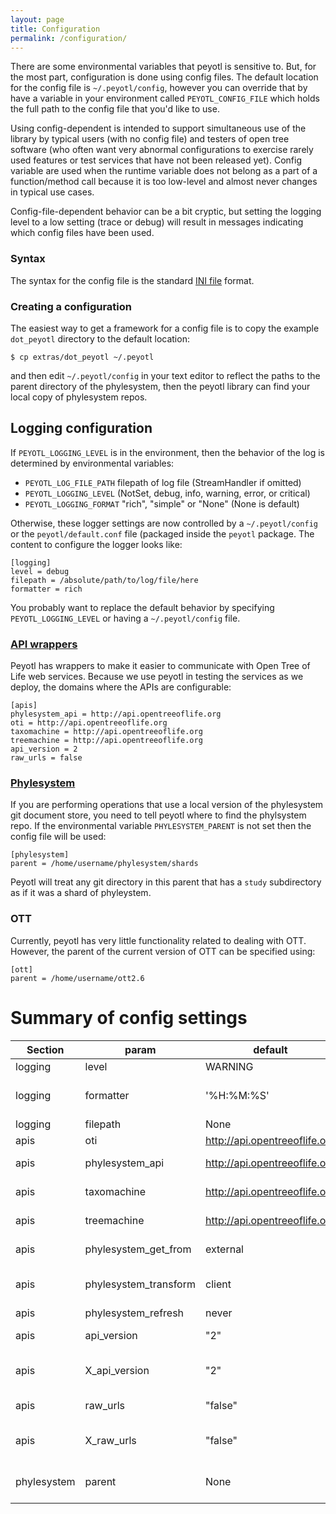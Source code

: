 ```yaml
---
layout: page
title: Configuration
permalink: /configuration/
---
```

There are some environmental variables that peyotl is sensitive to.
But, for the most part, configuration is done using config files.
The default location for the config file is `~/.peyotl/config`, however
you can override that by have a variable in your environment
called `PEYOTL_CONFIG_FILE` which holds the full path to the 
config file that you'd like to use.

Using config-dependent is intended
to support simultaneous use of the library by typical users (with no
config file) and testers of open tree software (who often want very abnormal
configurations to exercise rarely used features or test services that 
have not been released yet). Config variable are used when the runtime variable
does not belong as a part of a function/method call because it is too low-level
and almost never changes in typical use cases.

Config-file-dependent behavior can be a bit cryptic, but setting the logging 
level to a low setting (trace or debug) will result in messages indicating which 
config files have been used.

### Syntax
The syntax for the config file is the standard [INI file](http://en.wikipedia.org/wiki/INI_file) format.

### Creating a configuration
The easiest way to get a framework for a config file is to copy the example `dot_peyotl` directory
to the default location:

    $ cp extras/dot_peyotl ~/.peyotl

and then edit `~/.peyotl/config` in your text editor to reflect the paths to 
the parent directory of the phylesystem, then the peyotl library can find
your local copy of phylesystem repos.

## Logging configuration
If `PEYOTL_LOGGING_LEVEL` is in the environment, then the behavior of 
the log is determined by environmental variables:

* `PEYOTL_LOG_FILE_PATH` filepath of log file (StreamHandler if omitted)
* `PEYOTL_LOGGING_LEVEL` (NotSet, debug, info, warning, error, or critical)
* `PEYOTL_LOGGING_FORMAT`  "rich", "simple" or "None" (None is default)

Otherwise, these logger settings are now controlled by a
 `~/.peyotl/config` or the `peyotl/default.conf` file (packaged inside
 the `peyotl` package. 
 The content to configure
 the logger looks like:


    [logging]
    level = debug
    filepath = /absolute/path/to/log/file/here
    formatter = rich

You probably want to replace the default behavior by specifying
`PEYOTL_LOGGING_LEVEL` or having a `~/.peyotl/config` file.

### [API wrappers](../API-wrappers)
Peyotl has wrappers to make it easier to communicate with Open Tree 
of Life web services. Because we use peyotl in testing the services
as we deploy, the domains where the APIs are configurable:

    [apis]
    phylesystem_api = http://api.opentreeoflife.org
    oti = http://api.opentreeoflife.org
    taxomachine = http://api.opentreeoflife.org
    treemachine = http://api.opentreeoflife.org
    api_version = 2
    raw_urls = false

### [Phylesystem](../phylesystem)
If you are performing operations that use a local version of the phylesystem 
git document store, you need to tell peyotl where to find the phylsystem repo.
If the environmental variable `PHYLESYSTEM_PARENT` is not set 
then the config file will be used:

    [phylesystem]
    parent = /home/username/phylesystem/shards

Peyotl will treat any git directory in this parent that has a `study` subdirectory as if it was
a shard of phyleystem.

### OTT
Currently, peyotl has very little functionality related to dealing with OTT.
However, the parent of the current version of OTT can be specified using:

    [ott]
    parent = /home/username/ott2.6

# Summary of config settings
| Section | param | default | usage |
|---------|-------|---------|-------|
| logging | level | WARNING | filter for what level of messages are displayed |
| logging | formatter | '%H:%M:%S' | formatter string for messages. See https://docs.python.org/2/library/logging.html#formatter-objects | 
| logging | filepath | None | filepath for log file |
| apis | oti | http://api.opentreeoflife.org | Domain of oti server for wrapper around oti |
| apis | phylesystem_api | http://api.opentreeoflife.org | Domain of phylesystem-api server for wrapper around that service |
| apis | taxomachine | http://api.opentreeoflife.org | Domain of taxomachine server for wrapper around that service |
| apis | treemachine | http://api.opentreeoflife.org | Domain of treemachine server for wrapper around that service |
| apis | phylesystem_get_from | external | source for a phylesystem-api wrapper's study GET operations (choices are "local", "api", and "external") | 
| apis | phylesystem_transform | client | where a phylesystem-api wrapper should perform transformations between different NexSON versions (choices are "client" and "server") |
| apis | phylesystem_refresh | never | when a local phylesystem wrapper should call "git pull" |
| apis | api_version | "2" | "1" to specify use of the <a href="https://github.com/OpenTreeOfLife/opentree/wiki/Open-Tree-of-Life-APIs-V1">v1</a> open tree API rather than api <a href="https://github.com/OpenTreeOfLife/opentree/wiki/Open-Tree-of-Life-APIs">v2</a> in the wrapped apis. |
| apis | X_api_version | "2" | where X = oti, treemachine or taxomachine. Acts like the api_version setting, but overrides it and only affects the wrappers for the indicated service  |
| apis | raw_urls | "false" | "true" to use the default localhost URLs without and proxy-pass magic in the api wrappers |
| apis | X_raw_urls | "false" | where X = oti, treemachine or taxomachine. Acts like the raw_urls setting, but overrides it and only affects the wrappers for the indicated service  |
| phylesystem | parent | None | top-level (usually the shards directory) directory that holds each of the phylesystem-# repos (if you have a local version of these repos) | 

